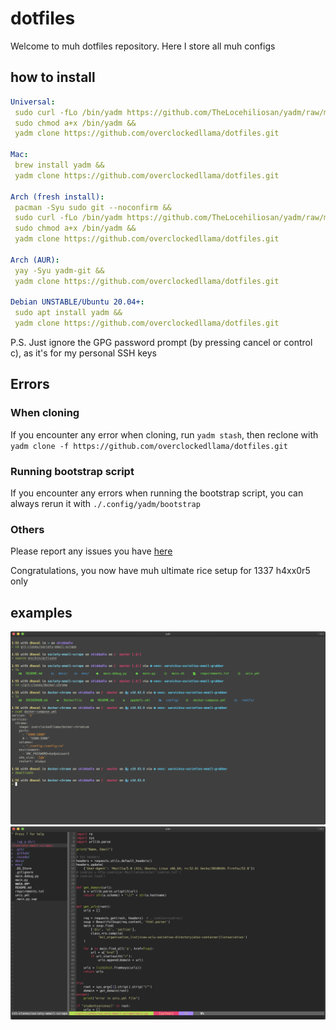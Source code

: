 # dotfiles

Welcome to muh dotfiles repository. Here I store all muh configs

## how to install

```yaml
Universal: 
 sudo curl -fLo /bin/yadm https://github.com/TheLocehiliosan/yadm/raw/master/yadm && 
 sudo chmod a+x /bin/yadm &&
 yadm clone https://github.com/overclockedllama/dotfiles.git

Mac: 
 brew install yadm &&
 yadm clone https://github.com/overclockedllama/dotfiles.git

Arch (fresh install):
 pacman -Syu sudo git --noconfirm &&
 sudo curl -fLo /bin/yadm https://github.com/TheLocehiliosan/yadm/raw/master/yadm && 
 sudo chmod a+x /bin/yadm &&
 yadm clone https://github.com/overclockedllama/dotfiles.git

Arch (AUR): 
 yay -Syu yadm-git &&
 yadm clone https://github.com/overclockedllama/dotfiles.git

Debian UNSTABLE/Ubuntu 20.04+: 
 sudo apt install yadm &&
 yadm clone https://github.com/overclockedllama/dotfiles.git
```

P.S. Just ignore the GPG password prompt (by pressing cancel or control c), as it's for my personal SSH keys

## Errors
### When cloning
If you encounter any error when cloning, run `yadm stash`, then reclone with `yadm clone -f https://github.com/overclockedllama/dotfiles.git`
### Running bootstrap script
If you encounter any errors when running the bootstrap script, you can always rerun it with `./.config/yadm/bootstrap`
### Others
Please report any issues you have [here](https://github.com/overclockedllama/dotfiles/issues)

Congratulations, you now have muh ultimate rice setup for 1337 h4xx0r5 only


## examples
![](terminal.png)
![](vim.png)

